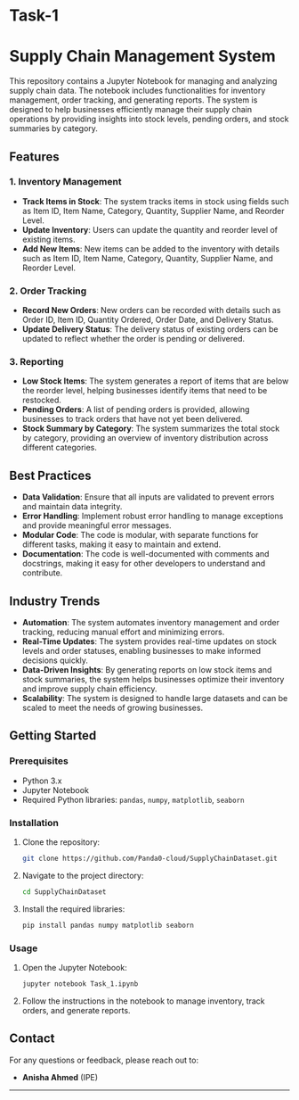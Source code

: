 # Task-1
# Supply Chain Management System

This repository contains a Jupyter Notebook for managing and analyzing supply chain data. The notebook includes functionalities for inventory management, order tracking, and generating reports. The system is designed to help businesses efficiently manage their supply chain operations by providing insights into stock levels, pending orders, and stock summaries by category.

## Features

### 1. **Inventory Management**
   - **Track Items in Stock**: The system tracks items in stock using fields such as Item ID, Item Name, Category, Quantity, Supplier Name, and Reorder Level.
   - **Update Inventory**: Users can update the quantity and reorder level of existing items.
   - **Add New Items**: New items can be added to the inventory with details such as Item ID, Item Name, Category, Quantity, Supplier Name, and Reorder Level.

### 2. **Order Tracking**
   - **Record New Orders**: New orders can be recorded with details such as Order ID, Item ID, Quantity Ordered, Order Date, and Delivery Status.
   - **Update Delivery Status**: The delivery status of existing orders can be updated to reflect whether the order is pending or delivered.

### 3. **Reporting**
   - **Low Stock Items**: The system generates a report of items that are below the reorder level, helping businesses identify items that need to be restocked.
   - **Pending Orders**: A list of pending orders is provided, allowing businesses to track orders that have not yet been delivered.
   - **Stock Summary by Category**: The system summarizes the total stock by category, providing an overview of inventory distribution across different categories.

## Best Practices

- **Data Validation**: Ensure that all inputs are validated to prevent errors and maintain data integrity.
- **Error Handling**: Implement robust error handling to manage exceptions and provide meaningful error messages.
- **Modular Code**: The code is modular, with separate functions for different tasks, making it easy to maintain and extend.
- **Documentation**: The code is well-documented with comments and docstrings, making it easy for other developers to understand and contribute.

## Industry Trends

- **Automation**: The system automates inventory management and order tracking, reducing manual effort and minimizing errors.
- **Real-Time Updates**: The system provides real-time updates on stock levels and order statuses, enabling businesses to make informed decisions quickly.
- **Data-Driven Insights**: By generating reports on low stock items and stock summaries, the system helps businesses optimize their inventory and improve supply chain efficiency.
- **Scalability**: The system is designed to handle large datasets and can be scaled to meet the needs of growing businesses.

## Getting Started

### Prerequisites

- Python 3.x
- Jupyter Notebook
- Required Python libraries: `pandas`, `numpy`, `matplotlib`, `seaborn`

### Installation

1. Clone the repository:
   ```bash
   git clone https://github.com/Panda0-cloud/SupplyChainDataset.git
   ```

2. Navigate to the project directory:
   ```bash
   cd SupplyChainDataset
   ```

3. Install the required libraries:
   ```bash
   pip install pandas numpy matplotlib seaborn
   ```

### Usage

1. Open the Jupyter Notebook:
   ```bash
   jupyter notebook Task_1.ipynb
   ```

2. Follow the instructions in the notebook to manage inventory, track orders, and generate reports.


## Contact

For any questions or feedback, please reach out to:

- **Anisha Ahmed** (IPE)

---

